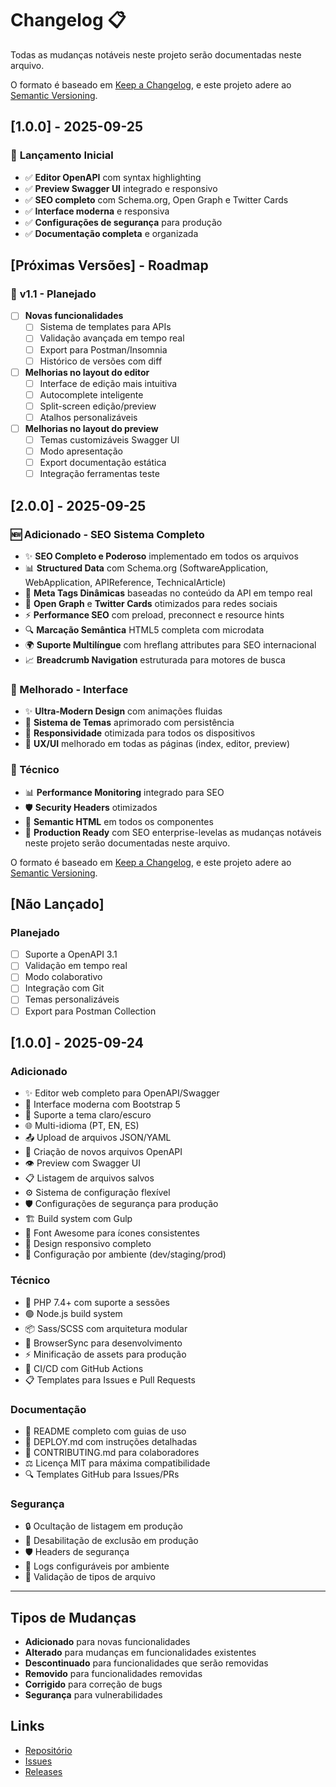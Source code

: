# Changelog 📋

Todas as mudanças notáveis neste projeto serão documentadas neste arquivo.

O formato é baseado em [Keep a Changelog](https://keepachangelog.com/pt-BR/1.0.0/),
e este projeto adere ao [Semantic Versioning](https://semver.org/lang/pt-BR/).

## [1.0.0] - 2025-09-25

### 🎉 **Lançamento Inicial**
- ✅ **Editor OpenAPI** com syntax highlighting
- ✅ **Preview Swagger UI** integrado e responsivo
- ✅ **SEO completo** com Schema.org, Open Graph e Twitter Cards
- ✅ **Interface moderna** e responsiva
- ✅ **Configurações de segurança** para produção
- ✅ **Documentação completa** e organizada

## [Próximas Versões] - Roadmap

### 🚀 **v1.1 - Planejado**
- [ ] **Novas funcionalidades**
  - [ ] Sistema de templates para APIs
  - [ ] Validação avançada em tempo real
  - [ ] Export para Postman/Insomnia
  - [ ] Histórico de versões com diff

- [ ] **Melhorias no layout do editor**
  - [ ] Interface de edição mais intuitiva
  - [ ] Autocomplete inteligente
  - [ ] Split-screen edição/preview
  - [ ] Atalhos personalizáveis

- [ ] **Melhorias no layout do preview**
  - [ ] Temas customizáveis Swagger UI
  - [ ] Modo apresentação
  - [ ] Export documentação estática
  - [ ] Integração ferramentas teste

## [2.0.0] - 2025-09-25

### 🆕 Adicionado - SEO Sistema Completo
- ✨ **SEO Completo e Poderoso** implementado em todos os arquivos
- 📊 **Structured Data** com Schema.org (SoftwareApplication, WebApplication, APIReference, TechnicalArticle)
- 🎯 **Meta Tags Dinâmicas** baseadas no conteúdo da API em tempo real
- 📱 **Open Graph** e **Twitter Cards** otimizados para redes sociais
- ⚡ **Performance SEO** com preload, preconnect e resource hints
- 🔍 **Marcação Semântica** HTML5 completa com microdata
- 🌍 **Suporte Multilíngue** com hreflang attributes para SEO internacional
- 📈 **Breadcrumb Navigation** estruturada para motores de busca

### 🎨 Melhorado - Interface
- ✨ **Ultra-Modern Design** com animações fluidas
- 🌙 **Sistema de Temas** aprimorado com persistência
- 📱 **Responsividade** otimizada para todos os dispositivos
- 🎯 **UX/UI** melhorado em todas as páginas (index, editor, preview)

### 🔧 Técnico
- 📊 **Performance Monitoring** integrado para SEO
- 🛡️ **Security Headers** otimizados
- 📝 **Semantic HTML** em todos os componentes
- 🚀 **Production Ready** com SEO enterprise-levelas as mudanças notáveis neste projeto serão documentadas neste arquivo.

O formato é baseado em [Keep a Changelog](https://keepachangelog.com/pt-BR/1.0.0/),
e este projeto adere ao [Semantic Versioning](https://semver.org/lang/pt-BR/).

## [Não Lançado]

### Planejado
- [ ] Suporte a OpenAPI 3.1
- [ ] Validação em tempo real
- [ ] Modo colaborativo
- [ ] Integração com Git
- [ ] Temas personalizáveis
- [ ] Export para Postman Collection

## [1.0.0] - 2025-09-24

### Adicionado
- ✨ Editor web completo para OpenAPI/Swagger
- 🎨 Interface moderna com Bootstrap 5
- 🌙 Suporte a tema claro/escuro
- 🌐 Multi-idioma (PT, EN, ES)
- 📤 Upload de arquivos JSON/YAML
- 📝 Criação de novos arquivos OpenAPI
- 👁️ Preview com Swagger UI
- 📋 Listagem de arquivos salvos
- ⚙️ Sistema de configuração flexível
- 🛡️ Configurações de segurança para produção
- 🏗️ Build system com Gulp
- 🎯 Font Awesome para ícones consistentes
- 📱 Design responsivo completo
- 🔧 Configuração por ambiente (dev/staging/prod)

### Técnico
- 🐘 PHP 7.4+ com suporte a sessões
- 🟢 Node.js build system
- 📦 Sass/SCSS com arquitetura modular
- 🔄 BrowserSync para desenvolvimento
- ⚡ Minificação de assets para produção
- 🧪 CI/CD com GitHub Actions
- 📋 Templates para Issues e Pull Requests

### Documentação
- 📖 README completo com guias de uso
- 🚀 DEPLOY.md com instruções detalhadas
- 🤝 CONTRIBUTING.md para colaboradores
- ⚖️ Licença MIT para máxima compatibilidade
- 🔍 Templates GitHub para Issues/PRs

### Segurança
- 🔒 Ocultação de listagem em produção
- 🚫 Desabilitação de exclusão em produção  
- 🛡️ Headers de segurança
- 📝 Logs configuráveis por ambiente
- 🔐 Validação de tipos de arquivo

---

## Tipos de Mudanças

- **Adicionado** para novas funcionalidades
- **Alterado** para mudanças em funcionalidades existentes  
- **Descontinuado** para funcionalidades que serão removidas
- **Removido** para funcionalidades removidas
- **Corrigido** para correção de bugs
- **Segurança** para vulnerabilidades

## Links

- [Repositório](https://github.com/rodrigobahia/openapi-editor)
- [Issues](https://github.com/rodrigobahia/openapi-editor/issues)
- [Releases](https://github.com/rodrigobahia/openapi-editor/releases)